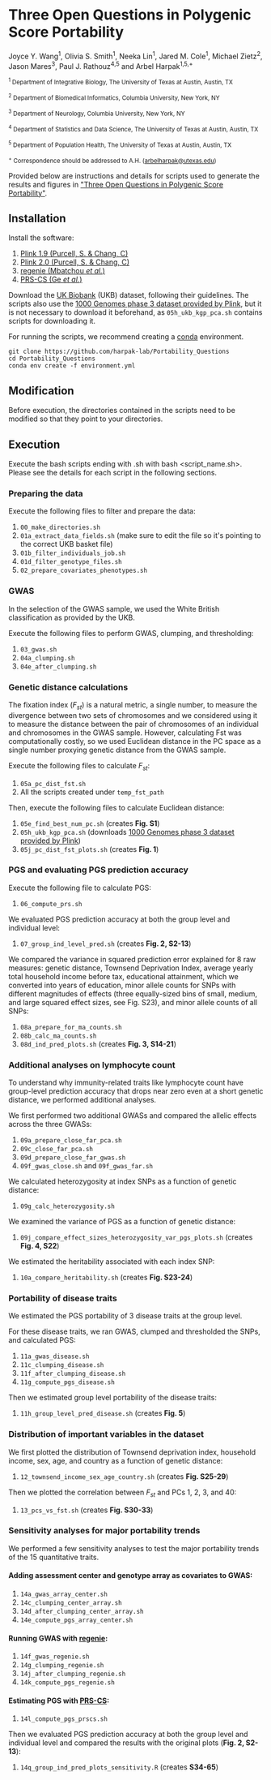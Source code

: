 # Three Open Questions in Polygenic Score Portability

Joyce Y. Wang<sup>1</sup>, Olivia S. Smith<sup>1</sup>, Neeka Lin<sup>1</sup>, Jared M. Cole<sup>1</sup>, Michael Zietz<sup>2</sup>, Jason Mares<sup>3</sup>, Paul J. Rathouz<sup>4,5</sup> and Arbel Harpak<sup>1,5,+</sup>

<sub><sup>1</sup> Department of Integrative Biology, The University of Texas at Austin, Austin, TX</sub>

<sub><sup>2</sup> Department of Biomedical Informatics, Columbia University, New York, NY</sub>

<sub><sup>3</sup> Department of Neurology, Columbia University, New York, NY</sub>

<sub><sup>4</sup> Department of Statistics and Data Science, The University of Texas at Austin, Austin, TX</sub>

<sub><sup>5</sup> Department of Population Health, The University of Texas at Austin, Austin, TX</sub>

<sub><sup>+</sup> Correspondence should be addressed to A.H. (arbelharpak@utexas.edu)</sub>

Provided below are instructions and details for scripts used to generate the results and figures in ["Three Open Questions in Polygenic Score Portability"](https://www.biorxiv.org/content/10.1101/2024.08.20.608703v2).

## Installation

Install the software:

1. [Plink 1.9 (Purcell, S. & Chang, C)](https://www.cog-genomics.org/plink/)
2. [Plink 2.0 (Purcell, S. & Chang, C)](https://www.cog-genomics.org/plink/2.0/)
3. [regenie (Mbatchou <i>et al.</i>)](https://rgcgithub.github.io/regenie/)
4. [PRS-CS (Ge <i>et al.</i>)](https://github.com/getian107/PRScs/)

Download the [UK Biobank](https://www.ukbiobank.ac.uk/) (UKB) dataset, following their guidelines. The scripts also use the [1000 Genomes phase 3 dataset provided by Plink](https://www.cog-genomics.org/plink/2.0/resources), but it is not necessary to download it beforehand, as `05h_ukb_kgp_pca.sh` contains scripts for downloading it.

For running the scripts, we recommend creating a [conda](https://docs.conda.io/projects/conda/en/stable/) environment.

```
git clone https://github.com/harpak-lab/Portability_Questions
cd Portability_Questions
conda env create -f environment.yml
```

## Modification

Before execution, the directories contained in the scripts need to be modified so that they point to your directories.

## Execution

Execute the bash scripts ending with .sh with bash <script_name.sh>. Please see the details for each script in the following sections.

### Preparing the data

Execute the following files to filter and prepare the data:

1. `00_make_directories.sh`
2. `01a_extract_data_fields.sh` (make sure to edit the file so it's pointing to the correct UKB basket file)
3. `01b_filter_individuals_job.sh`
4. `01d_filter_genotype_files.sh`
5. `02_prepare_covariates_phenotypes.sh`

### GWAS

In the selection of the GWAS sample, we used the White British classification as provided by the UKB.

Execute the following files to perform GWAS, clumping, and thresholding:

1. `03_gwas.sh`
2. `04a_clumping.sh`
3. `04e_after_clumping.sh`

### Genetic distance calculations

The fixation index (<i>F<sub>st</sub></i>) is a natural metric, a single number, to measure the divergence between two sets of chromosomes and we considered using it to measure the distance between the pair of chromosomes of an individual and chromosomes in the GWAS sample. However, calculating Fst was computationally costly, so we used Euclidean distance in the PC space as a single number proxying genetic distance from the GWAS sample.

Execute the following files to calculate <i>F<sub>st</sub></i>:

1. `05a_pc_dist_fst.sh`
2. All the scripts created under `temp_fst_path`

Then, execute the following files to calculate Euclidean distance:

1. `05e_find_best_num_pc.sh` (creates <b>Fig. S1</b>)
2. `05h_ukb_kgp_pca.sh` (downloads [1000 Genomes phase 3 dataset provided by Plink](https://www.cog-genomics.org/plink/2.0/resources))
3. `05j_pc_dist_fst_plots.sh` (creates <b>Fig. 1</b>)

### PGS and evaluating PGS prediction accuracy

Execute the following file to calculate PGS:

1. `06_compute_prs.sh`

We evaluated PGS prediction accuracy at both the group level and individual level:

1. `07_group_ind_level_pred.sh` (creates <b>Fig. 2, S2-13</b>)

We compared the variance in squared prediction error explained for 8 raw measures: genetic distance, Townsend Deprivation Index, average yearly total household income before tax, educational attainment, which we converted into years of education, minor allele counts for SNPs with different magnitudes of effects (three equally-sized bins of small, medium, and large squared effect sizes, see Fig. S23), and minor allele counts of all SNPs:

1. `08a_prepare_for_ma_counts.sh`
2. `08b_calc_ma_counts.sh`
3. `08d_ind_pred_plots.sh` (creates <b>Fig. 3, S14-21</b>)

### Additional analyses on lymphocyte count

To understand why immunity-related traits like lymphocyte count have group-level prediction accuracy that drops near zero even at a short genetic distance, we performed additional analyses.

We first performed two additional GWASs and compared the allelic effects across the three GWASs:

1. `09a_prepare_close_far_pca.sh`
2. `09c_close_far_pca.sh`
3. `09d_prepare_close_far_gwas.sh`
4. `09f_gwas_close.sh` and `09f_gwas_far.sh`

We calculated heterozygosity at index SNPs as a function of genetic distance:

1. `09g_calc_heterozygosity.sh`

We examined the variance of PGS as a function of genetic distance:

1. `09j_compare_effect_sizes_heterozygosity_var_pgs_plots.sh` (creates <b>Fig. 4, S22</b>)

We estimated the heritability associated with each index SNP:

1. `10a_compare_heritability.sh` (creates <b>Fig. S23-24</b>)

### Portability of disease traits

We estimated the PGS portability of 3 disease traits at the group level.

For these disease traits, we ran GWAS, clumped and thresholded the SNPs, and calculated PGS:

1. `11a_gwas_disease.sh`
2. `11c_clumping_disease.sh`
3. `11f_after_clumping_disease.sh`
4. `11g_compute_pgs_disease.sh`

Then we estimated group level portability of the disease traits:

1. `11h_group_level_pred_disease.sh` (creates <b>Fig. 5</b>)

### Distribution of important variables in the dataset

We first plotted the distribution of Townsend deprivation index, household income, sex, age, and country as a function of genetic distance:

1. `12_townsend_income_sex_age_country.sh` (creates <b>Fig. S25-29</b>)

Then we plotted the correlation between <i>F<sub>st</sub></i> and PCs 1, 2, 3, and 40:

1. `13_pcs_vs_fst.sh` (creates <b>Fig. S30-33</b>)

### Sensitivity analyses for major portability trends

We performed a few sensitivity analyses to test the major portability trends of the 15 quantitative traits.

#### Adding assessment center and genotype array as covariates to GWAS:

1. `14a_gwas_array_center.sh`
2. `14c_clumping_center_array.sh`
3. `14d_after_clumping_center_array.sh`
4. `14e_compute_pgs_array_center.sh`

#### Running GWAS with [regenie](https://rgcgithub.github.io/regenie/):

1. `14f_gwas_regenie.sh`
2. `14g_clumping_regenie.sh`
3. `14j_after_clumping_regenie.sh`
4. `14k_compute_pgs_regenie.sh`

#### Estimating PGS with [PRS-CS](https://github.com/getian107/PRScs/):

1. `14l_compute_pgs_prscs.sh`

Then we evaluated PGS prediction accuracy at both the group level and individual level and compared the results with the original plots (<b>Fig. 2, S2-13</b>):

1. `14q_group_ind_pred_plots_sensitivity.R` (creates <b>S34-65</b>)
